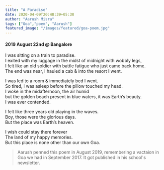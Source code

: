```yaml
---
title: "A Paradise"
date: 2020-04-09T20:48:39+05:30
author: "Aarush Misra"
tags: ["Goa","poem", "Aarush"]
featured_image: "/images/featured/goa-poem.jpg"
---
```

#### 2019 August 22nd @ Bangalore ####

I was sitting on a train to paradise.  
I exited with my luggage in the midst of midnight  with wobbly legs,  
I felt like an old soldier with battle fatigue who just came back home.  
The end was near, I hauled a cab & into the resort I went.  
  
I was led to a room & immediately bed I went.  
So tired, I was asleep before the pillow touched my head.  
I woke in the midafternoon, the air humid  
but the golden beach present in blue waters, it was Earth’s beauty.  
I was ever contended.  

I felt like three years old playing in the waves.  
Boy, those were the glorious days.  
But the place was Earth’s heaven.  

I wish could stay there forever  
The land of my happy memories.  
But this place is none other than our own Goa.

> Aarush penned this poem in August 2019, remembering a  vactaion in Goa we had in September 2017. It got published in his school's newsletter.  
